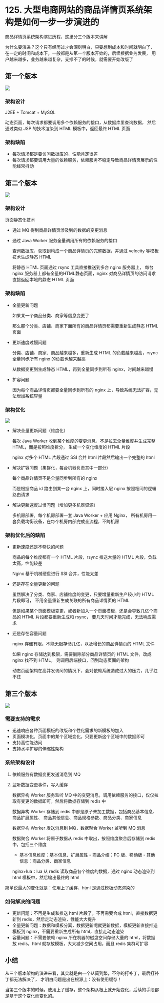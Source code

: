 # 125. 大型电商网站的商品详情页系统架构是如何一步一步演进的
商品详情页系统架构演进历程，这里分三个版本来讲解

为什么要演进？这个只有经历过才会深刻明白，只要想到成本和时间就明白了，
在一定的时间和成本下，一般都是从第一个版本开始的，后续根据业务发展，
用户越来越多，业务越来越复杂，支撑不了的时候，就需要开始改版了

## 第一个版本
![](./assets/markdown-img-paste-20190630143117821.png)

### 架构设计
J2EE + Tomcat + MySQL

动态页面，每次请求都要调用多个依赖服务的接口，从数据库里查询数据，
然后通过类似 JSP 的技术渲染到 HTML 模板中，返回最终 HTML 页面

### 架构缺陷
- 每次请求都是要访问数据库的，性能肯定很差
- 每次请求都要调用大量的依赖服务，依赖服务不稳定导致商品详情页展示的性能经常抖动

## 第二个版本
![](./assets/markdown-img-paste-20190630143618691.png)

### 架构设计
页面静态化技术

- 通过 MQ 得到商品详情页涉及到的数据的变更消息
- 通过 Java Worker 服务全量调用所有的依赖服务的接口

    查询数据库，获取到构成一个商品详情页的完整数据，并通过 velocity 等模板技术生成静态 HTML

    将静态 HTML 页面通过 rsync 工具直接推送到多台 nginx 服务器上，
    每台 nginx 服务器上都有全量的HTML静态页面，nginx 对商品详情页的访问请求直接返回本地的静态 HTML 页面
### 架构缺陷
- 全量更新问题

    如果某一个商品分类、商家等信息变更了

    那么那个分类、店铺、商家下面所有的商品详情页都需要重新生成静态 HTML 页面
- 更新速度过慢问题

    分类、店铺、商家、商品越来越多，重新生成 HTML 的负载越来越高，rsync 全量同步所有 nginx 的负载也越来越高

    从数据变更到生成静态 HTML，再到全量同步到所有 nginx，时间越来越慢
- 扩容问题

    因为每个商品详情页都要全量同步到所有的 nginx 上，导致系统无法扩容，无法增加系统容量
### 架构优化
![](./assets/markdown-img-paste-20190630144024977.png)

- 解决全量更新问题（维度化）

    每次 Java Worker 收到某个维度的变更消息，不是拉去全量维度并生成完整 HTML，而是按照维度拆分，
    生成一个变化维度的 HTML 片段

    nginx 对多个 HTML 片段通过 SSI 合并 html 片段然后输出一个完整的 html
- 解决扩容问题（集群化，每台机器负责其中一部分）

    每个商品详情页不是全量同步到所有的 nginx

    而是根据商品 id 路由到某一台 nginx 上，同时接入层 nginx 按照相同的逻辑路由请求
- 解决更新速度过慢问题（增加更多机器资源）

    多机房部署，每个机房部署一套 Java Worker + 应用 Nginx，
    所有机房用一套负载均衡设备，在每个机房内部完成全流程，不跨机房

### 架构优化后的缺陷
- 更新速度还是不够快的问题

    商品的每个维度都有一个 HTML 片段，rsync 推送大量的 HTML 片段，负载太高，性能较差

    Nginx 基于机械硬盘进行 SSI 合并，性能太差
- 还是存在全量更新的问题

    虽然解决了分类、商家、店铺维度的变更，只要增量重新生产较小的 HTML 片段即可，
    不用全量重新生成关联的所有商品详情页的 HTML

    但是如果某个页面模板变更，或者新加入一个页面模板，还是会导致几亿个商品的 HTML 片段都要重新生成和 rsync，
    要几天时间才能完成，无法响应需求
- 还是存在容量问题

    nginx 存储有限，不能无限存储几亿，以及增长的商品详情页的 HTML 文件

    如果 nginx 存储达到极限，需要删除部分商品详情页的 HTML 文件，改成 nginx 找不到 HTML，
    则调用后端接口，回到动态页面的架构

    动态页面架构在高并发访问的情况下，会对依赖系统造成过大的压力，几乎扛不住
## 第三个版本

![](./assets/markdown-img-paste-2019063014442552.png)

### 需要支持的需求
- 迅速响应各种页面模板的改版和个性化需求的新模板的加入
- 页面模块化，页面中的某个区域变化，只要更新这个区域中的数据即可
- 支持高性能访问
- 支持水平扩容的伸缩性架构

### 系统架构设计
1. 依赖服务有数据变更发送消息到 MQ
2. 监听数据变更事件，写入缓存

    数据异构 Worker 服务监听 MQ 中的变更消息，调用依赖服务的接口，仅仅拉取有变更的数据即可，然后将数据存储到 redis 中

    数据异构 Worker 存储到 redis 中都是原子未加工数据，包括商品基本信息、商品扩展属性、
    商品其他信息、商品规格参数、商品分类、商家信息

    数据异构 Worker 发送消息到 MQ，数据聚合 Worker 监听到 MQ 消息

    数据聚合 Worker 将原子数据从 redis 中取出，按照维度聚合后存储到 redis 中，包括三个维度

      - 基本信息维度：基本信息、扩展属性
			- 商品介绍：PC 版、移动版
			- 其他信息：商品分类、商家信息

    nginx+lua：lua 从 redis 读取商品各个维度的数据，通过 nginx 动态渲染到 html 模板中，然后输出最终的 html

简单说最大的变化就是：使用上了缓存、html 是通过模板动态渲染的

### 如何解决的问题
- 更新问题：不再是生成和推送 html 片段了，不再需要合成 html，直接数据更新到 redis，然后走动态渲染，性能大大提升
- 全量更新问题：数据和模板分离，数据更新呢就更新数据，模板更新直接推送模板到 nginx，不需要重新生成所有 html，直接走动态渲染
- 容量问题：不需要依赖 nginx 所在机器的磁盘空间存储大量的 html，将数据放 redis，html 就存放模板，大大减少空间占用，而且 redis 集群可扩容

## 小结
从三个版本架构的演进来看，其实就是由一个从简到繁，不停的打补丁，最后打补丁都无法解决了，
才明白问题是出在根源上：没有使用缓存！

当第三个版本的时候，使用上了缓存，整个架构从根上就开始变化，后续的手段都是基于这个变化而变化的。
